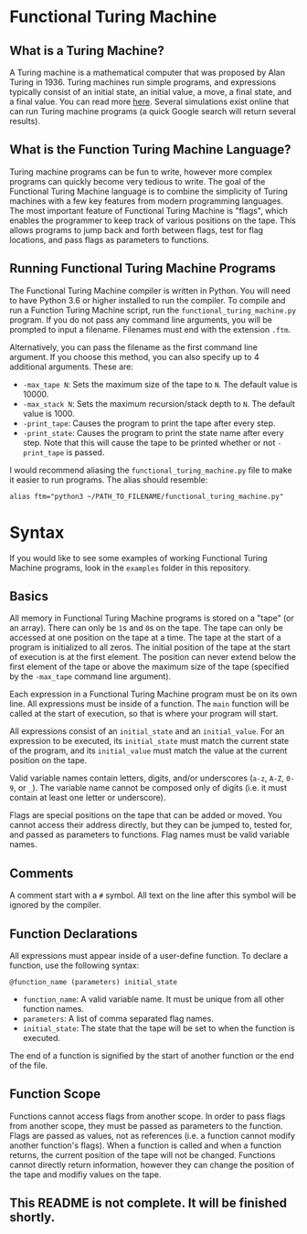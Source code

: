 # Functional Turing Machine

## What is a Turing Machine?
A Turing machine is a mathematical computer that was proposed by Alan Turing in 1936. Turing machines run simple programs, and expressions typically consist of an initial state, an initial value, a move, a final state, and a final value. You can read more [here](https://en.wikipedia.org/wiki/Turing_machine). Several simulations exist online that can run Turing machine programs (a quick Google search will return several results).

## What is the Function Turing Machine Language?
Turing machine programs can be fun to write, however more complex programs can quickly become very tedious to write. The goal of the Functional Turing Machine language is to combine the simplicity of Turing machines with a few key features from modern programming languages. The most important feature of Functional Turing Machine is "flags", which enables the programmer to keep track of various positions on the tape. This allows programs to jump back and forth between flags, test for flag locations, and pass flags as parameters to functions.

## Running Functional Turing Machine Programs
The Functional Turing Machine compiler is written in Python. You will need to have Python 3.6 or higher installed to run the compiler. To compile and run a Function Turing Machine script, run the `functional_turing_machine.py` program. If you do not pass any command line arguments, you will be prompted to input a filename. Filenames must end with the extension `.ftm`.

Alternatively, you can pass the filename as the first command line argument. If you choose this method, you can also specify up to 4 additional arguments. These are:
- `-max_tape N`: Sets the maximum size of the tape to `N`. The default value is 10000.
- `-max_stack N`: Sets the maximum recursion/stack depth to `N`. The default value is 1000.
- `-print_tape`: Causes the program to print the tape after every step.
- `-print_state`: Causes the program to print the state name after every step. Note that this will cause the tape to be printed whether or not `-print_tape` is passed.

I would recommend aliasing the `functional_turing_machine.py` file to make it easier to run programs. The alias should resemble:

    alias ftm="python3 ~/PATH_TO_FILENAME/functional_turing_machine.py"


# Syntax

If you would like to see some examples of working Functional Turing Machine programs, look in the `examples` folder in this repository.

## Basics
All memory in Functional Turing Machine programs is stored on a "tape" (or an array). There can only be `1`s and `0`s on the tape. The tape can only be accessed at one position on the tape at a time. The tape at the start of a program is initialized to all zeros. The initial position of the tape at the start of execution is at the first element. The position can never extend below the first element of the tape or above the maximum size of the tape (specified by the `-max_tape` command line argument).

Each expression in a Functional Turing Machine program must be on its own line. All expressions must be inside of a function. The `main` function will be called at the start of execution, so that is where your program will start.

All expressions consist of an `initial_state` and an `initial_value`. For an expression to be executed, its `initial_state` must match the current state of the program, and its `initial_value` must match the value at the current position on the tape.

Valid variable names contain letters, digits, and/or underscores (`a-z`, `A-Z`, `0-9`, or `_`). The variable name cannot be composed only of digits (i.e. it must contain at least one letter or underscore).

Flags are special positions on the tape that can be added or moved. You cannot access their address directly, but they can be jumped to, tested for, and passed as parameters to functions. Flag names must be valid variable names.

## Comments
A comment start with a `#` symbol. All text on the line after this symbol will be ignored by the compiler.

## Function Declarations
All expressions must appear inside of a user-define function. To declare a function, use the following syntax:
```
@function_name (parameters) initial_state
```

- `function_name`: A valid variable name. It must be unique from all other function names.
- `parameters`: A list of comma separated flag names.
- `initial_state`: The state that the tape will be set to when the function is executed.

The end of a function is signified by the start of another function or the end of the file.

## Function Scope
Functions cannot access flags from another scope. In order to pass flags from another scope, they must be passed as parameters to the function. Flags are passed as values, not as references (i.e. a function cannot modify another function's flags). When a function is called and when a function returns, the current position of the tape will not be changed. Functions cannot directly return information, however they can change the position of the tape and modifiy values on the tape.





## This README is not complete. It will be finished shortly.
